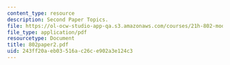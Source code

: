 ```yaml
---
content_type: resource
description: Second Paper Topics.
file: https://ol-ocw-studio-app-qa.s3.amazonaws.com/courses/21h-802-modern-latin-america-1808-present-revolution-dictatorship-democracy-spring-2005/243ff20aeb03516ac26ce902a3e124c3_802paper2.pdf
file_type: application/pdf
resourcetype: Document
title: 802paper2.pdf
uid: 243ff20a-eb03-516a-c26c-e902a3e124c3
---
```

